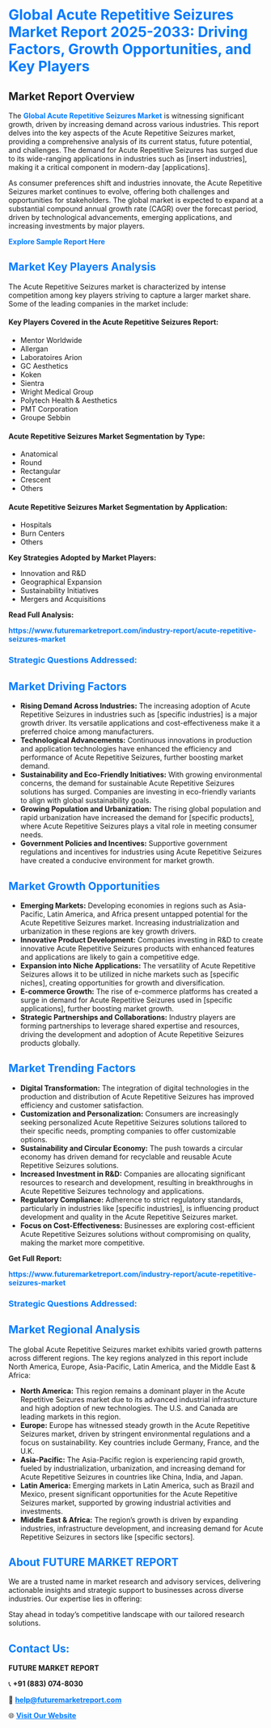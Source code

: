 <h1 style="color: #007BFF;">Global Acute Repetitive Seizures Market Report 2025-2033: Driving Factors, Growth Opportunities, and Key Players</h1>

<section id="overview">
<h2>Market Report Overview</h2>
<p>The <a href="https://www.futuremarketreport.com/industry-report/acute-repetitive-seizures-market" style="color: #007BFF; text-decoration: none;"><strong>Global Acute Repetitive Seizures Market</strong></a> is witnessing significant growth, driven by increasing demand across various industries. This report delves into the key aspects of the Acute Repetitive Seizures market, providing a comprehensive analysis of its current status, future potential, and challenges. The demand for Acute Repetitive Seizures has surged due to its wide-ranging applications in industries such as [insert industries], making it a critical component in modern-day [applications].</p>
<p>As consumer preferences shift and industries innovate, the Acute Repetitive Seizures market continues to evolve, offering both challenges and opportunities for stakeholders. The global market is expected to expand at a substantial compound annual growth rate (CAGR) over the forecast period, driven by technological advancements, emerging applications, and increasing investments by major players.</p>
</section>

<section id="overview">
<p><a href="https://www.futuremarketreport.com/request-sample/reportId=33685" style="color: #007BFF; text-decoration: none;"><strong>Explore Sample Report Here</strong></a></p>
</section>

<section id="key-players">
<h2 style="color: #007BFF;">Market Key Players Analysis</h2>
<p>The Acute Repetitive Seizures market is characterized by intense competition among key players striving to capture a larger market share. Some of the leading companies in the market include:</p>
<h4>Key Players Covered in the Acute Repetitive Seizures Report:</h4>
<ul><li>Mentor Worldwide</li><li>Allergan</li><li>Laboratoires Arion</li><li>GC Aesthetics</li><li>Koken</li><li>Sientra</li><li>Wright Medical Group</li><li>Polytech Health &amp; Aesthetics</li><li>PMT Corporation</li><li>Groupe Sebbin</li></ul>
<h4>Acute Repetitive Seizures Market Segmentation by Type:</h4>
<ul><li>Anatomical</li><li>Round</li><li>Rectangular</li><li>Crescent</li><li>Others</li></ul>

<h4>Acute Repetitive Seizures Market Segmentation by Application:</h4>
<ul><li>Hospitals</li><li>Burn Centers</li><li>Others</li></ul>
<p><strong>Key Strategies Adopted by Market Players:</strong></p>
<ul>
<li>Innovation and R&D</li>
<li>Geographical Expansion</li>
<li>Sustainability Initiatives</li>
<li>Mergers and Acquisitions</li>
</ul>
</section>

<section>
<p><strong>Read Full Analysis: </strong></p><a href="https://www.futuremarketreport.com/industry-report/acute-repetitive-seizures-market" style="color: #007BFF; text-decoration: none;"><strong>https://www.futuremarketreport.com/industry-report/acute-repetitive-seizures-market</strong></a>
<h3 style="color: #007BFF;">Strategic Questions Addressed:</h3>
</section>

<section id="driving-factors">
<h2 style="color: #007BFF;">Market Driving Factors</h2>
<ul>
<li><strong>Rising Demand Across Industries:</strong> The increasing adoption of Acute Repetitive Seizures in industries such as [specific industries] is a major growth driver. Its versatile applications and cost-effectiveness make it a preferred choice among manufacturers.</li>
<li><strong>Technological Advancements:</strong> Continuous innovations in production and application technologies have enhanced the efficiency and performance of Acute Repetitive Seizures, further boosting market demand.</li>
<li><strong>Sustainability and Eco-Friendly Initiatives:</strong> With growing environmental concerns, the demand for sustainable Acute Repetitive Seizures solutions has surged. Companies are investing in eco-friendly variants to align with global sustainability goals.</li>
<li><strong>Growing Population and Urbanization:</strong> The rising global population and rapid urbanization have increased the demand for [specific products], where Acute Repetitive Seizures plays a vital role in meeting consumer needs.</li>
<li><strong>Government Policies and Incentives:</strong> Supportive government regulations and incentives for industries using Acute Repetitive Seizures have created a conducive environment for market growth.</li>
</ul>
</section>

<section id="growth-opportunities">
<h2 style="color: #007BFF;">Market Growth Opportunities</h2>
<ul>
<li><strong>Emerging Markets:</strong> Developing economies in regions such as Asia-Pacific, Latin America, and Africa present untapped potential for the Acute Repetitive Seizures market. Increasing industrialization and urbanization in these regions are key growth drivers.</li>
<li><strong>Innovative Product Development:</strong> Companies investing in R&D to create innovative Acute Repetitive Seizures products with enhanced features and applications are likely to gain a competitive edge.</li>
<li><strong>Expansion into Niche Applications:</strong> The versatility of Acute Repetitive Seizures allows it to be utilized in niche markets such as [specific niches], creating opportunities for growth and diversification.</li>
<li><strong>E-commerce Growth:</strong> The rise of e-commerce platforms has created a surge in demand for Acute Repetitive Seizures used in [specific applications], further boosting market growth.</li>
<li><strong>Strategic Partnerships and Collaborations:</strong> Industry players are forming partnerships to leverage shared expertise and resources, driving the development and adoption of Acute Repetitive Seizures products globally.</li>
</ul>
</section>

<section id="trending-factors">
<h2 style="color: #007BFF;">Market Trending Factors</h2>
<ul>
<li><strong>Digital Transformation:</strong> The integration of digital technologies in the production and distribution of Acute Repetitive Seizures has improved efficiency and customer satisfaction.</li>
<li><strong>Customization and Personalization:</strong> Consumers are increasingly seeking personalized Acute Repetitive Seizures solutions tailored to their specific needs, prompting companies to offer customizable options.</li>
<li><strong>Sustainability and Circular Economy:</strong> The push towards a circular economy has driven demand for recyclable and reusable Acute Repetitive Seizures solutions.</li>
<li><strong>Increased Investment in R&D:</strong> Companies are allocating significant resources to research and development, resulting in breakthroughs in Acute Repetitive Seizures technology and applications.</li>
<li><strong>Regulatory Compliance:</strong> Adherence to strict regulatory standards, particularly in industries like [specific industries], is influencing product development and quality in the Acute Repetitive Seizures market.</li>
<li><strong>Focus on Cost-Effectiveness:</strong> Businesses are exploring cost-efficient Acute Repetitive Seizures solutions without compromising on quality, making the market more competitive.</li>
</ul>
</section>

<section>
<p><strong>Get Full Report: </strong></p><a href="https://www.futuremarketreport.com/industry-report/acute-repetitive-seizures-market" style="color: #007BFF; text-decoration: none;"><strong>https://www.futuremarketreport.com/industry-report/acute-repetitive-seizures-market</strong></a>
<h3 style="color: #007BFF;">Strategic Questions Addressed:</h3>
</section>


<section id="regional-analysis">
<h2 style="color: #007BFF;">Market Regional Analysis</h2>
<p>The global Acute Repetitive Seizures market exhibits varied growth patterns across different regions. The key regions analyzed in this report include North America, Europe, Asia-Pacific, Latin America, and the Middle East & Africa:</p>
<ul>
<li><strong>North America:</strong> This region remains a dominant player in the Acute Repetitive Seizures market due to its advanced industrial infrastructure and high adoption of new technologies. The U.S. and Canada are leading markets in this region.</li>
<li><strong>Europe:</strong> Europe has witnessed steady growth in the Acute Repetitive Seizures market, driven by stringent environmental regulations and a focus on sustainability. Key countries include Germany, France, and the U.K.</li>
<li><strong>Asia-Pacific:</strong> The Asia-Pacific region is experiencing rapid growth, fueled by industrialization, urbanization, and increasing demand for Acute Repetitive Seizures in countries like China, India, and Japan.</li>
<li><strong>Latin America:</strong> Emerging markets in Latin America, such as Brazil and Mexico, present significant opportunities for the Acute Repetitive Seizures market, supported by growing industrial activities and investments.</li>
<li><strong>Middle East & Africa:</strong> The region’s growth is driven by expanding industries, infrastructure development, and increasing demand for Acute Repetitive Seizures in sectors like [specific sectors].</li>
</ul>
</section>

<footer>
<h2 style="color: #007BFF;">About FUTURE MARKET REPORT</h2>
<p>We are a trusted name in market research and advisory services, delivering actionable insights and strategic support to businesses across diverse industries. Our expertise lies in offering:</p>

<p>Stay ahead in today’s competitive landscape with our tailored research solutions.</p>

<h2 style="color: #007BFF;">Contact Us:</h2>
<p><strong>FUTURE MARKET REPORT</strong></p>
<p>📞 <strong>+91 (883) 074-8030</strong></p>
<p>📧 <strong><a href="mailto:help@futuremarketreport.com" style="color: #007BFF;">help@futuremarketreport.com</a></strong></p>
<p>🌐 <strong><a href="https://www.futuremarketreport.com/" style="color: #007BFF;">Visit Our Website</a></strong></p>
</footer>